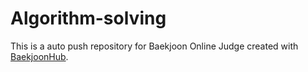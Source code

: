 # Algorithm-solving
This is a auto push repository for Baekjoon Online Judge created with [BaekjoonHub](https://github.com/BaekjoonHub/BaekjoonHub).
